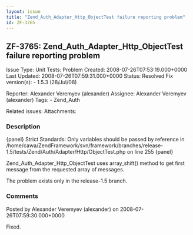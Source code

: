 ```yaml
---
layout: issue
title: "Zend_Auth_Adapter_Http_ObjectTest failure reporting problem"
id: ZF-3765
---
```


ZF-3765: Zend\_Auth\_Adapter\_Http\_ObjectTest failure reporting problem
------------------------------------------------------------------------

 Issue Type: Unit Tests: Problem Created: 2008-07-26T07:53:19.000+0000 Last Updated: 2008-07-26T07:59:31.000+0000 Status: Resolved Fix version(s): - 1.5.3 (28/Jul/08)
 
 Reporter:  Alexander Veremyev (alexander)  Assignee:  Alexander Veremyev (alexander)  Tags: - Zend\_Auth
 
 Related issues: 
 Attachments: 
### Description

{panel} Strict Standards: Only variables should be passed by reference in /home/cawa/ZendFramework/svn/framework/branches/release-1.5/tests/Zend/Auth/Adapter/Http/ObjectTest.php on line 255 {panel}

Zend\_Auth\_Adapter\_Http\_ObjectTest uses array\_shift() method to get first message from the requested array of messages.

The problem exists only in the release-1.5 branch.

 

 

### Comments

Posted by Alexander Veremyev (alexander) on 2008-07-26T07:59:30.000+0000

Fixed.

 

 
